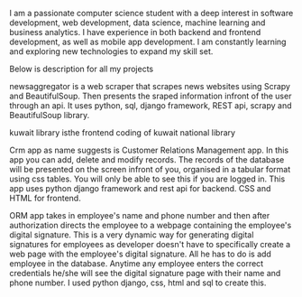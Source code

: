I am a passionate computer science student with a deep interest in software development, web development, data science, machine learning and business analytics. I have experience in both backend and frontend development, as well as mobile app development.
I am constantly learning and exploring new technologies to expand my skill set.


Below is description for all my projects



newsaggregator is a web scraper that scrapes news websites using Scrapy and BeautifulSoup. Then presents the sraped information infront of the user through an api. It uses python, sql, django framework, REST api, scrapy and BeautifulSoup library.

kuwait library isthe frontend coding of kuwait national library


Crm app as name suggests is Customer Relations Management app. In this app you can add, delete and modify records. The records of the database will be presented on the screen infront of you, organised in a tabular format using css tables. You will only be able to see this if you are logged in. 
This app uses python django framework and rest api for backend. CSS and HTML for frontend.

ORM app takes in employee's name and phone number and then after authorization directs the employee to a webpage containing the employee's digital signature.
This is a very dynamic way for generating digital signatures for employees as developer doesn't have to specifically create a web page with the employee's
digital signature. All he has to do is add employee in the database. Anytime any employee enters the correct credentials he/she will see the digital signature
page with their name and phone number. I used python django, css, html and sql to create this.
